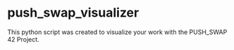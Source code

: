 # push_swap_visualizer
This python script was created to visualize your work with the PUSH_SWAP 42 Project.
